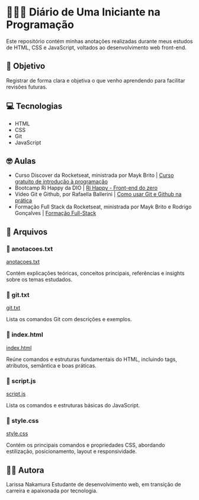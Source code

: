 # 👩🏻‍💻 Diário de Uma Iniciante na Programação

Este repositório contém minhas anotações realizadas durante meus estudos de HTML, CSS e JavaScript, voltados ao desenvolvimento web front-end.

## 🎯 Objetivo

Registrar de forma clara e objetiva o que venho aprendendo para facilitar revisões futuras.

## 💻 Tecnologias

- HTML
- CSS
- Git
- JavaScript

## 🤓 Aulas

- Curso Discover da Rocketseat, ministrada por Mayk Brito | [Curso gratuito de introdução à programação](https://www.rocketseat.com.br/discover)
- Bootcamp Ri Happy da DIO | [Ri Happy - Front-end do zero](https://web.dio.me/track/f31d0ec6-b46a-47d6-b5ec-5dcd3766dacb)
- Vídeo Git e Github, por Rafaella Ballerini | [Como usar Git e Github na prática](https://www.youtube.com/watch?v=UBAX-13g8OM&t=828s) 
- Formação Full Stack da Rocketseat, ministrada por Mayk Brito e Rodrigo Gonçalves | [Formação Full-Stack](https://www.rocketseat.com.br/formacao/fullstack) 

## 📄 Arquivos

### 💙 anotacoes.txt

[anotacoes.txt](./anotacoes.txt)

Contém explicações teóricas, conceitos principais, referências e insights sobre os temas estudados.

### 💙 git.txt

[git.txt](./git.txt)

Lista os comandos Git com descrições e exemplos.

### 🧡 index.html

[index.html](./index.html)

Reúne comandos e estruturas fundamentais do HTML, incluindo tags, atributos, semântica e boas práticas.

### 💛 script.js

[script.js](./script.js)

Lista os comandos e estruturas básicas do JavaScript.

### 💜 style.css

[style.css](./style.css)

Contém os principais comandos e propriedades CSS, abordando estilização, posicionamento, layout e responsividade.

## 👩🏻 Autora

Larissa Nakamura
Estudante de desenvolvimento web, em transição de carreira e apaixonada por tecnologia.